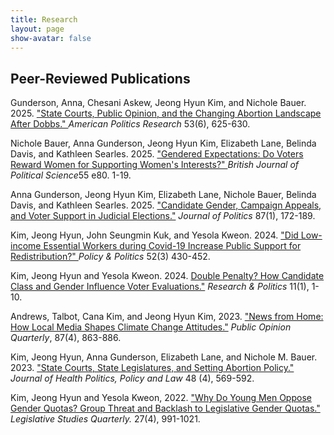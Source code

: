 ```yaml
---
title: Research
layout: page
show-avatar: false
---
```


<section class="spotlight">
  <h2> Peer-Reviewed Publications </h2>
  <p> Gunderson, Anna, Chesani Askew, Jeong Hyun Kim, and Nichole Bauer. 2025. <a href="https://journals.sagepub.com/doi/full/10.1177/1532673X251343039" target="_blank"> "State Courts, Public Opinion, and the Changing Abortion Landscape After Dobbs." </a> 
  <i>American Politics Research</i> 53(6), 625-630. </p>
  
   <p>  Nichole Bauer, Anna Gunderson, Jeong Hyun Kim, Elizabeth Lane, Belinda Davis, and Kathleen Searles. 2025. <a href="https://www.cambridge.org/core/journals/british-journal-of-political-science/article/gendered-expectations-do-voters-reward-women-for-supporting-womens-interests/1ED531AC25B077F1AFE1A88E5B086A4A" target="_blank"> "Gendered Expectations: Do Voters Reward Women for Supporting Women's Interests?" </a> 
  <i>British Journal of Political Science</i>55 e80. 1-19.</p>

  <p>Anna Gunderson, Jeong Hyun Kim, Elizabeth Lane, Nichole Bauer, Belinda Davis, and Kathleen Searles. 2025. <a href="https://www.journals.uchicago.edu/doi/abs/10.1086/730721" target="_blank">"Candidate Gender, Campaign Appeals, and Voter Support in Judicial Elections."</a> <i> Journal of Politics</i> 87(1), 172-189.
  </p>

  <p>Kim, Jeong Hyun, John Seungmin Kuk, and Yesola Kweon. 2024. <a href="https://bristoluniversitypressdigital.com/view/journals/pp/52/3/article-p430.xml" target="_blank"> "Did Low-income Essential Workers during Covid-19 Increase Public Support for Redistribution?" </a> <i>Policy & Politics</i> 52(3) 430-452.
  </p>
<p> Kim, Jeong Hyun and Yesola Kweon. 2024. <a href="https://journals.sagepub.com/doi/abs/10.1177/20531680241226511" target="_blank">Double Penalty? How Candidate Class and Gender Influence Voter Evaluations."</a> <i>Research & Politics</i> 11(1), 1-10. </p>
<p>Andrews, Talbot, Cana Kim, and Jeong Hyun Kim, 2023. <a href="https://academic.oup.com/poq/article-abstract/87/4/863/7459212" target="_blank">"News from Home: How Local Media Shapes Climate Change Attitudes."</a> <i>Public Opinion Quarterly</i>, 87(4), 863-886. </p>
<p>Kim, Jeong Hyun, Anna Gunderson, Elizabeth Lane, and Nichole M. Bauer. 2023. <a href="https://read.dukeupress.edu/jhppl/article-abstract/48/4/569/342863" target="_blank">"State Courts, State Legislatures, and Setting Abortion Policy."</a> <i>Journal of Health Politics, Policy and Law</i> 48 (4), 569-592.</p>

<p> Kim, Jeong Hyun and Yesola Kweon, 2022. <a href="https://onlinelibrary.wiley.com/doi/full/10.1111/lsq.12371" target="_blank">"Why Do Young Men Oppose Gender Quotas? Group Threat and Backlash to Legislative Gender Quotas." </a><i>Legislative Studies Quarterly.</i> 27(4), 991-1021.</p>
</section>
